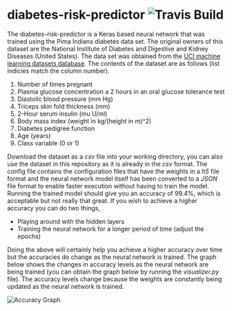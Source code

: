 # diabetes-risk-predictor ![Travis Build](https://img.shields.io/travis/nikhilraghava/diabetes-risk-predictor.svg)

The diabetes-risk-predictor is a Keras based neural network that was trained using the Pima Indians diabetes data set. The original owners of this dataset are the National Institute of Diabetes and Digestive and Kidney Diseases (United States). The data set was obtained from the [UCI machine learning datasets database](https://archive.ics.uci.edu/ml/datasets/pima+indians+diabetes). The contents of the dataset are as follows (list indicies match the column number).

1. Number of times pregnant 
2. Plasma glucose concentration a 2 hours in an oral glucose tolerance test 
3. Diastolic blood pressure (mm Hg) 
4. Triceps skin fold thickness (mm) 
5. 2-Hour serum insulin (mu U/ml) 
6. Body mass index (weight in kg/(height in m)^2) 
7. Diabetes pedigree function 
8. Age (years) 
9. Class variable (0 or 1) 

Download the dataset as a *csv* file into your working directory, you can also use the dataset in this repository as it is already in the *csv* format. The config file contains the configuration files that have the weights in a *h5* file format and the neural network model itself has been converted to a *JSON* file format to enable faster execution without having to train the model. Running the trained model should give you an accuracy of 99.4%, which is acceptable but not really that great. If you wish to achieve a higher accuracy you can do two things,

+ Playing around with the hidden layers
+ Training the neural network for a longer period of time (adjust the epochs)

Doing the above will certainly help you achieve a higher accuracy over time but the accuracies do change as the neural network is trained. The graph below shows the changes in accuracy levels as the neural network are being trained (you can obtain the graph below by running the *visualizer.py* file). The accuracy levels change because the weights are constantly being updated as the neural network is trained.

![Accuracy Graph](https://cldup.com/THXXlEV_nB.png)